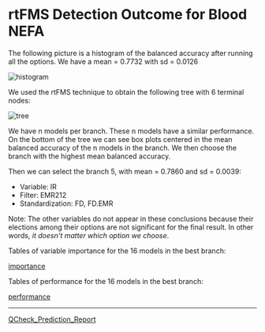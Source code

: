# rtFMS Detection Outcome for Blood NEFA

The following picture is a histogram of the balanced accuracy after running all the options. We have a mean = 0.7732 with sd = 0.0126

![histogram](https://github.com/JFMandujanoR/QCheck_Prediction_Report/blob/master/Hist_Binary_Bal_Acc_GLMNET_NEFA.png)

We used the rtFMS technique to obtain the following tree with 6 terminal nodes:

![tree](https://github.com/JFMandujanoR/QCheck_Prediction_Report/blob/master/Tree_Bal_Acc_GLMNET_NEFA.png)

We have n models per branch. These n models have a similar performance. On the bottom of the tree we can see box plots centered in the mean balanced accuracy of the n models in the branch. We then choose the branch with the highest mean balanced accuracy.

Then we can select the branch 5, with mean = 0.7860 and sd = 0.0039:

- Variable: IR
- Filter: EMR212
- Standardization: FD, FD.EMR

Note: The other variables do not appear in these conclusions because their elections among their options are not significant for the final result. In other words, _it doesn't matter which option we choose_.

Tables of variable importance for the 16 models in the best branch:

[importance](https://github.com/JFMandujanoR/QCheck_Prediction_Report/blob/master/BHBA_binary_tables_importance.csv)

Tables of performance for the 16 models in the best branch: 

[performance](https://github.com/JFMandujanoR/QCheck_Prediction_Report/blob/master/BHBA_binary_tables_performance.csv)


_________________________________________________________________________________________________________________________________
[QCheck_Prediction_Report](https://github.com/JFMandujanoR/QCheck_Prediction_Report/blob/master/README.md)
